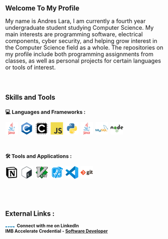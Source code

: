 ## Welcome To My Profile
<div>
  <p style="font-size:18px;">
    My name is Andres Lara, I am currently a fourth year undergraduate student studying Computer Science. My main interests are programming software, electrical components, cyber security, and helping grow interest in the Computer Science field as a whole. The repositories on my profile include both programming assignments from classes, as well as personal projects for certain languages or tools of interest.
    <br>
    <br>
    <br>
  </p>
</div>


## Skills and Tools

### :computer: Languages and Frameworks :
<div>
  <img src="https://github.com/devicons/devicon/blob/master/icons/java/java-original-wordmark.svg" title="Java" alt="Java" width="40" height="40"/>&nbsp;
  <img src="https://github.com/devicons/devicon/blob/master/icons/c/c-original.svg" title="C" alt="C" width="40" height="40"/>&nbsp;
  <img src="https://github.com/devicons/devicon/blob/master/icons/embeddedc/embeddedc-original.svg" title="embeddedc" alt="EmbeddedC" width="40" height="40"/>&nbsp;
  <img src="https://github.com/devicons/devicon/blob/master/icons/javascript/javascript-original.svg" title="JavaScript" alt="JavaScript" width="40" height="40"/>&nbsp;
  <img src="https://github.com/devicons/devicon/blob/master/icons/python/python-original.svg" title="Python" alt="Python" width="40" height="40"/>&nbsp;
  <img src="https://github.com/devicons/devicon/blob/master/icons/java/java-original-wordmark.svg" title="Java" alt="Java" width="40" height="40"/>&nbsp;
  <img src="https://github.com/devicons/devicon/blob/master/icons/mysql/mysql-original-wordmark.svg" title="MySQL"  alt="MySQL" width="40" height="40"/>&nbsp;
  <img src="https://github.com/devicons/devicon/blob/master/icons/nodejs/nodejs-original-wordmark.svg" title="NodeJS" alt="NodeJS" width="40" height="40"/>&nbsp;
  <p>
    <br>
  </p>
</div>

### :hammer_and_wrench: Tools and Applications :
<div>
  <img src="https://github.com/devicons/devicon/blob/master/icons/notion/notion-original.svg" title="Notion" alt="Notion" width="40" height="40"/>&nbsp;
  <img src="https://github.com/devicons/devicon/blob/master/icons/bash/bash-original.svg" title="Bash" alt="Bash" width="40" height="40"/>&nbsp;
  <img src="https://github.com/devicons/devicon/blob/master/icons/vim/vim-original.svg" title="Vim" alt="Vim" width="40" height="40"/>&nbsp;
  <img src="https://github.com/devicons/devicon/blob/master/icons/xcode/xcode-plain.svg" title="XCode" alt="XCode" width="40" height="40"/>&nbsp;
  <img src="https://github.com/devicons/devicon/blob/master/icons/vscode/vscode-original.svg" title="VScode" alt="VScode" width="40" height="40"/>&nbsp;
  <img src="https://github.com/devicons/devicon/blob/master/icons/git/git-original-wordmark.svg" title="Git" alt="Git" width="40" height="40"/>
  <p>
    <br>
    <br>
    <br>
  </p>
</div>

## External Links :
<div>
   <Strong style="display:inline-block;">
     <img src="https://github.com/devicons/devicon/blob/master/icons/linkedin/linkedin-original.svg" title="LinkedIn" alt="LinkedIn" width="30" height="3-">&nbsp;
      <a src="https://www.linkedin.com/in/alara21">Connect with me on LinkedIn</a>
   </Strong>
    <br>
   <Strong>IMB Accelerate Credential - </Strong>
   <Strong>
    <a href="https:https://www.credly.com/badges/6e7a9d1f-910c-4c46-b92d-b0e1ea85c5dd/public_url//">Software Developer</a>  
   </Strong>
</div>

<!--
**Orm-21/Orm-21** is a ✨ _special_ ✨ repository because its `README.md` (this file) appears on your GitHub profile.

Here are some ideas to get you started:

- 🔭 I’m currently working on ...
- 🌱 I’m currently learning ...
- 👯 I’m looking to collaborate on ...
- 🤔 I’m looking for help with ...
- 💬 Ask me about ...
- 📫 How to reach me: ...
- 😄 Pronouns: ...
- ⚡ Fun fact: ...
-->
